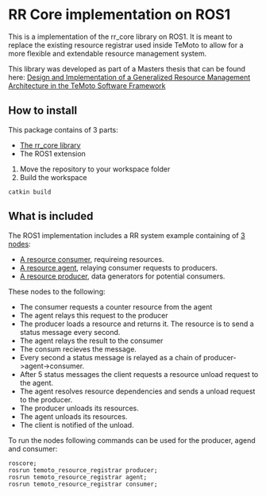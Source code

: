 # RR Core implementation on ROS1

This is a implementation of the rr_core library on ROS1. It is meant to replace the existing resource registrar used inside TeMoto to allow for a more flexible and extendable resource management system.

This library was developed as part of a Masters thesis that can be found here:
[Design and Implementation of a Generalized Resource Management Architecture in the TeMoto Software Framework](https://www.ims.ut.ee/www-public2/at/2021/msc/atprog-courses-magistrit55-loti.05.036-allan-kustavus-text-20210520.pdf)

## How to install

This package contains of 3 parts:
* [The rr_core library](rr_core)
* The ROS1 extension


1. Move the repository to your workspace folder
3. Build the workspace
```
catkin build
```

## What is included

The ROS1 implementation includes a RR system example containing of [3 nodes](src):
* [A resource consumer]( src/ResourceConsumer.cpp), requireing resources.
* [A resource agent]( src/ResourceAgent.cpp), relaying consumer requests to producers.
* [A resource producer]( src/ResourceProducer.cpp), data generators for potential consumers.

These nodes to the following:
* The consumer requests a counter resource from the agent
* The agent relays this request to the producer
* The producer loads a resource and returns it. The resource is to send a status message every second.
* The agent relays the result to the consumer
* The consum recieves the message.
* Every second a status message is relayed as a chain of producer->agent->consumer.
* After 5 status messages the client requests a resource unload request to the agent.
* The agent resolves resource dependencies and sends a unload request to the producer.
* The producer unloads its resources.
* The agent unloads its resources.
* The client is notified of the unload.

To run the nodes following commands can be used for the producer, agend and consumer:
```
roscore;
rosrun temoto_resource_registrar producer;
rosrun temoto_resource_registrar agent;
rosrun temoto_resource_registrar consumer;
```
